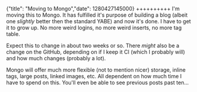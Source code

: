 {"title": "Moving to Mongo","date": 1280427145000}
++++++++++
I'm moving this to Mongo. It has fulfilled it's purpose of building a blog (albeit one *slightly* better then the standard YABE) and now it's done. I have to get it to grow up. No more weird logins, no more weird inserts, no more tag table. 

Expect this to change in about two weeks or so. There *might* also be a change on the GitHub, depending on if I keep it CI (which I probably will) and how much changes (probably a lot).

Mongo will offer much more flexible (not to mention nicer) storage, inline tags, large posts, linked images, etc. All dependent on how much time I have to spend on this. You'll even be able to see previous posts past ten...